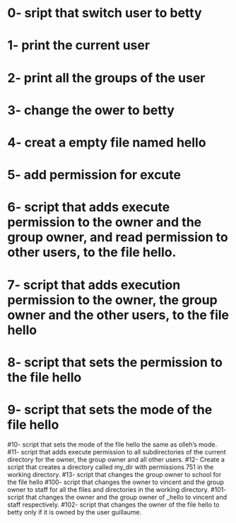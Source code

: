 # 0- sript that switch user to betty
# 1- print the current user 
# 2- print all the groups of the user
# 3- change the ower to betty
# 4- creat a empty file named hello
# 5- add permission for excute
# 6- script that adds execute permission to the owner and the group owner, and read permission to other users, to the file hello.
# 7- script that adds execution permission to the owner, the group owner and the other users, to the file hello
# 8- script that sets the permission to the file hello
# 9- script that sets the mode of the file hello
#10- script that sets the mode of the file hello the same as olleh’s mode.
#11- script that adds execute permission to all subdirectories of the current directory for the owner, the group owner and all other users.
#12- Create a script that creates a directory called my_dir with permissions 751 in the working directory.
#13- script that changes the group owner to school for the file hello
#100- script that changes the owner to vincent and the group owner to staff for all the files and directories in the working directory.
#101- script that changes the owner and the group owner of _hello to vincent and staff respectively.
#102- script that changes the owner of the file hello to betty only if it is owned by the user guillaume. 

